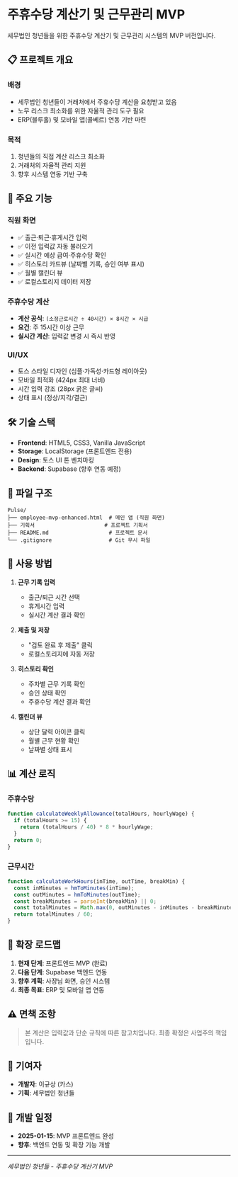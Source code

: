 # 주휴수당 계산기 및 근무관리 MVP

세무법인 청년들을 위한 주휴수당 계산기 및 근무관리 시스템의 MVP 버전입니다.

## 📋 프로젝트 개요

### 배경
- 세무법인 청년들이 거래처에서 주휴수당 계산을 요청받고 있음
- 노무 리스크 최소화를 위한 자율적 관리 도구 필요
- ERP(블루홀) 및 모바일 앱(콜베르) 연동 기반 마련

### 목적
1. 청년들의 직접 계산 리스크 최소화
2. 거래처의 자율적 관리 지원
3. 향후 시스템 연동 기반 구축

## 🚀 주요 기능

### 직원 화면
- ✅ 출근·퇴근·휴게시간 입력
- ✅ 이전 입력값 자동 불러오기
- ✅ 실시간 예상 급여·주휴수당 확인
- ✅ 히스토리 카드뷰 (날짜별 기록, 승인 여부 표시)
- ✅ 월별 캘린더 뷰
- ✅ 로컬스토리지 데이터 저장

### 주휴수당 계산
- **계산 공식**: `(소정근로시간 ÷ 40시간) × 8시간 × 시급`
- **요건**: 주 15시간 이상 근무
- **실시간 계산**: 입력값 변경 시 즉시 반영

### UI/UX
- 토스 스타일 디자인 (심플·가독성·카드형 레이아웃)
- 모바일 최적화 (424px 최대 너비)
- 시간 입력 강조 (28px 굵은 글씨)
- 상태 표시 (정상/지각/결근)

## 🛠 기술 스택

- **Frontend**: HTML5, CSS3, Vanilla JavaScript
- **Storage**: LocalStorage (프론트엔드 전용)
- **Design**: 토스 UI 톤 벤치마킹
- **Backend**: Supabase (향후 연동 예정)

## 📁 파일 구조

```
Pulse/
├── employee-mvp-enhanced.html  # 메인 앱 (직원 화면)
├── 기획서                      # 프로젝트 기획서
├── README.md                   # 프로젝트 문서
└── .gitignore                  # Git 무시 파일
```

## 🎯 사용 방법

1. **근무 기록 입력**
   - 출근/퇴근 시간 선택
   - 휴게시간 입력
   - 실시간 계산 결과 확인

2. **제출 및 저장**
   - "검토 완료 후 제출" 클릭
   - 로컬스토리지에 자동 저장

3. **히스토리 확인**
   - 주차별 근무 기록 확인
   - 승인 상태 확인
   - 주휴수당 계산 결과 확인

4. **캘린더 뷰**
   - 상단 달력 아이콘 클릭
   - 월별 근무 현황 확인
   - 날짜별 상태 표시

## 📊 계산 로직

### 주휴수당
```javascript
function calculateWeeklyAllowance(totalHours, hourlyWage) {
  if (totalHours >= 15) {
    return (totalHours / 40) * 8 * hourlyWage;
  }
  return 0;
}
```

### 근무시간
```javascript
function calculateWorkHours(inTime, outTime, breakMin) {
  const inMinutes = hmToMinutes(inTime);
  const outMinutes = hmToMinutes(outTime);
  const breakMinutes = parseInt(breakMin) || 0;
  const totalMinutes = Math.max(0, outMinutes - inMinutes - breakMinutes);
  return totalMinutes / 60;
}
```

## 🔄 확장 로드맵

1. **현재 단계**: 프론트엔드 MVP (완료)
2. **다음 단계**: Supabase 백엔드 연동
3. **향후 계획**: 사장님 화면, 승인 시스템
4. **최종 목표**: ERP 및 모바일 앱 연동

## ⚠️ 면책 조항

> 본 계산은 입력값과 단순 규칙에 따른 참고치입니다. 최종 확정은 사업주의 책임입니다.

## 👥 기여자

- **개발자**: 이규상 (카스)
- **기획**: 세무법인 청년들

## 📅 개발 일정

- **2025-01-15**: MVP 프론트엔드 완성
- **향후**: 백엔드 연동 및 확장 기능 개발

---

*세무법인 청년들 - 주휴수당 계산기 MVP*
